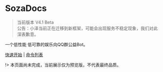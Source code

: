 # SozaDocs  
> 当前版本 V4.1 Beta   
> 公告：小泽当前正在迁移到新框架，可能会出现服务不稳定现象，我们对此深表歉意。

一个低性能 低可靠的娱乐向QQ群公益Bot。  

[快速开始](/start) \| [命令列表](/commands)  

!> 本页面尚未完成，当前展示仅为预览版，不代表最终品质。  


